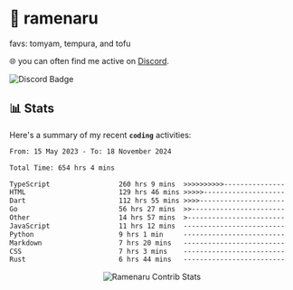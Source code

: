# 🍜 ramenaru
favs: tomyam, tempura, and tofu

🌐 you can often find me active on [Discord](https://discordapp.com/users/503291004200157185).

![Discord Badge](https://dcbadge.vercel.app/api/shield/503291004200157185)

## 📊 Stats

Here's a summary of my recent **`coding`** activities:

<!--START_SECTION:waka-->

```txt
From: 15 May 2023 - To: 18 November 2024

Total Time: 654 hrs 4 mins

TypeScript                 260 hrs 9 mins  >>>>>>>>>>---------------   39.78 %
HTML                       129 hrs 46 mins >>>>>--------------------   19.84 %
Dart                       112 hrs 55 mins >>>>---------------------   17.26 %
Go                         56 hrs 27 mins  >>-----------------------   08.63 %
Other                      14 hrs 57 mins  >------------------------   02.29 %
JavaScript                 11 hrs 12 mins  -------------------------   01.71 %
Python                     9 hrs 1 min     -------------------------   01.38 %
Markdown                   7 hrs 20 mins   -------------------------   01.12 %
CSS                        7 hrs 3 mins    -------------------------   01.08 %
Rust                       6 hrs 44 mins   -------------------------   01.03 %
```

<!--END_SECTION:waka-->

<div style="text-align: center;">
   <img align="center" src="https://github-readme-streak-stats.herokuapp.com/?user=Ramenaru&theme=dark&card_width=520" alt="Ramenaru Contrib Stats" />
</div>

